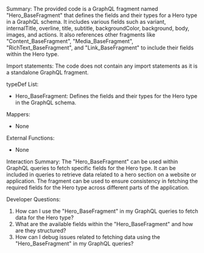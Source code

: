 Summary:
The provided code is a GraphQL fragment named "Hero_BaseFragment" that defines the fields and their types for a Hero type in a GraphQL schema. It includes various fields such as variant, internalTitle, overline, title, subtitle, backgroundColor, background, body, images, and actions. It also references other fragments like "Content_BaseFragment", "Media_BaseFragment", "RichText_BaseFragment", and "Link_BaseFragment" to include their fields within the Hero type.

Import statements:
The code does not contain any import statements as it is a standalone GraphQL fragment.

typeDef List:
- Hero_BaseFragment: Defines the fields and their types for the Hero type in the GraphQL schema.

Mappers:
- None

External Functions:
- None

Interaction Summary:
The "Hero_BaseFragment" can be used within GraphQL queries to fetch specific fields for the Hero type. It can be included in queries to retrieve data related to a hero section on a website or application. The fragment can be used to ensure consistency in fetching the required fields for the Hero type across different parts of the application.

Developer Questions:
1. How can I use the "Hero_BaseFragment" in my GraphQL queries to fetch data for the Hero type?
2. What are the available fields within the "Hero_BaseFragment" and how are they structured?
3. How can I debug issues related to fetching data using the "Hero_BaseFragment" in my GraphQL queries?